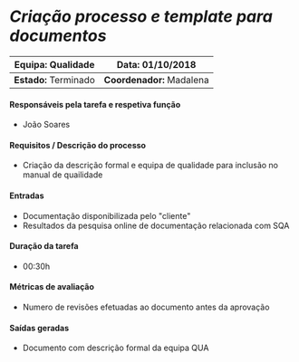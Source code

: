 # **_Criação processo e template para documentos_**

| **Equipa:** Qualidade | **Data:** 01/10/2018 
| ------ | ------ | 
| **Estado:** Terminado|  **Coordenador:** Madalena|

#### **Responsáveis pela tarefa e respetiva função**
* João Soares
 
#### **Requisitos / Descrição do processo**
* Criação da descrição formal e equipa de qualidade para inclusão no manual de quailidade

#### **Entradas**
* Documentação disponibilizada pelo "cliente"
* Resultados da pesquisa online de documentação relacionada com SQA

#### **Duração da tarefa**
* 00:30h

#### **Métricas de avaliação**
* Numero de revisões efetuadas ao documento antes da aprovação

#### **Saídas geradas**
* Documento com descrição formal da equipa QUA